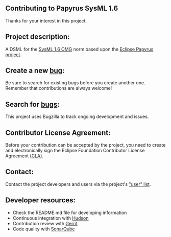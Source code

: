 Contributing to Papyrus SysML 1.6
--------------------

Thanks for your interest in this project.

Project description:
--------------------

A DSML for the [SysML 1.6 OMG](http://www.omg.org/spec/SysML/1.6/) norm based upon the [Eclipse Papyrus project](https://projects.eclipse.org/projects/modeling.mdt.papyrus).

Create a new [bug][ebug]:
-----------------

Be sure to search for existing bugs before you create another one. Remember that contributions are always welcome!

[ebug]: https://bugs.eclipse.org/bugs/enter_bug.cgi?

Search for [bugs][ebug]:
----------------

This project uses Bugzilla to track ongoing development and issues.

[ebug]: https://bugs.eclipse.org/bugs/enter_bug.cgi

Contributor License Agreement:
------------------------------

Before your contribution can be accepted by the project, you need to create and electronically 
sign the Eclipse Foundation Contributor License Agreement [(CLA)](http://www.eclipse.org/legal/CLA.php).

Contact:
--------

Contact the project developers and users via the project's ["user" list](https://dev.eclipse.org/mailman/listinfo/papyrus-sysml-users/).

Developer resources:
--------------------

 * Check the README.md file for developing information
 * Continuous integration with [Hudson](https://hudson.eclipse.org/papyrus/)
 * Contribution review with [Gerrit](https://git.eclipse.org/)
 * Code quality with [SonarQube](https://dev.eclipse.org/sonar/dashboard/index/113161)
